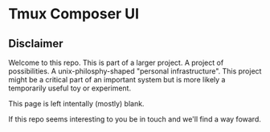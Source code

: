 # Tmux Composer UI

## Disclaimer

Welcome to this repo. This is part of a larger project. A project of possibilities. A unix-philosphy-shaped "personal infrastructure". This project might be a critical part of an important system but is more likely a temporarily useful toy or experiment.

This page is left intentally (mostly) blank.

If this repo seems interesting to you be in touch and we'll find a way foward.
